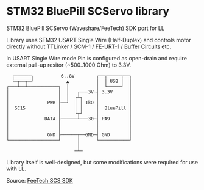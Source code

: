 # STM32 BluePill SCServo library
STM32 BluePill SCServo (Waveshare/FeeTech) SDK port for LL

Library uses STM32 USART Single Wire (Half-Duplex) and controls motor directly without TTLinker / SCM-1 / [FE-URT-1](https://feetechrc.com/FE-URT1-C001.html) / [Buffer](https://www.waveshare.com/w/upload/d/d3/Bus_servo_control_circuit.pdf) [Circuits](http://grobotronics.com/images/companies/1/datasheets/SCS15&SCS115%20Manual.pdf) etc. 

In USART Single Wire mode Pin is configured as open-drain and require external pull-up resitor (~500..1000 Ohm) to 3.3V.

```
  ┌──────┐          6..8V        ┌──┬─────┬──┐
  └─┬──┬─┘            ▲          │  │ USB │  │
┌───┴──┴───────────┐  │          │  └─────┘  │
│                  │  │   ┌───3V─┤ 3.3V      │
│                  │  │  ┌┴┐     │           │
│              PWR ├──┘  │ │ 1kΩ │           │
│  SC15            │     │ │     │  BluePill │
│                  │     └┬┘     │           │
│             DATA ├──────┴───30─┤ PA9       │
│                  │             │           │
│                  │             │           │
│              GND ├──────┬──GND─┤ GND       │
└──────────────────┘      │      └───────────┘
                          │
                         ─┴─
```
 
Library itself is well-designed, but some modifications were required for use with LL.

Source: [FeeTech SCS SDK](https://gitee.com/ftservo/SCServoSDK)
